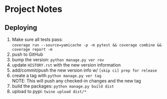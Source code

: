 # Project Notes

## Deploying

1.  Make sure all tests pass:  
`coverage run --source=yamicache -p -m pytest && coverage combine && coverage report -m`
1.  push to GitHub
1.  bump the version: `python manage.py ver rev`
1.  update `HISTORY.rst` with the new version information
1.  add/commit/push the new version info w/ `[skip ci] prep for release`
1.  create a tag with `python manage.py ver tag`  
    NOTE: This will push any checked-in changes and the new tag
1.  build the packages: `python manage.py build dist`
1.  upload to pypi: `twine upload dist/*`
